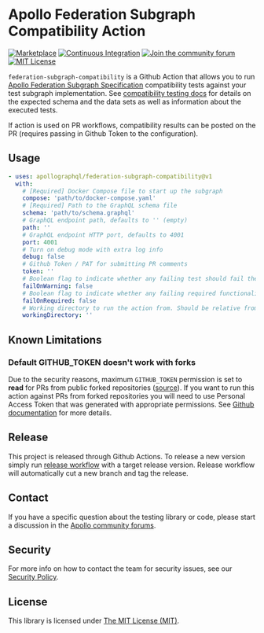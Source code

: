 # Apollo Federation Subgraph Compatibility Action

[![Marketplace](https://img.shields.io/badge/Github-Marketplace-orange)](https://github.com/marketplace/actions/apollo-federation-subgraph-compatibility)
[![Continuous Integration](https://github.com/apollographql/federation-subgraph-compatibility/workflows/Continuous%20Integration/badge.svg)](https://github.com/apollographql/federation-subgraph-compatibility/actions?query=workflow%3A"Continuous+Integration")
[![Join the community forum](https://img.shields.io/badge/Join%20The%20Community-Forum-blueviolet)](https://community.apollographql.com)
[![MIT License](https://img.shields.io/github/license/apollographql/federation-subgraph-compatibility)](https://github.com/apollographql/federation-subgraph-compatibility/blob/main/LICENSE)

`federation-subgraph-compatibility` is a Github Action that allows you to run [Apollo Federation Subgraph Specification](https://www.apollographql.com/docs/federation/subgraph-spec/) compatibility tests against your test subgraph implementation. See [compatibility testing docs](https://github.com/apollographql/apollo-federation-subgraph-compatibility/blob/main/COMPATIBILITY.md) for details on the expected schema and the data sets as well as information about the executed tests.

If action is used on PR workflows, compatibility results can be posted on the PR (requires passing in Github Token to the configuration).

## Usage

```yaml
- uses: apollographql/federation-subgraph-compatibility@v1
  with:
    # [Required] Docker Compose file to start up the subgraph
    compose: 'path/to/docker-compose.yaml'
    # [Required] Path to the GraphQL schema file
    schema: 'path/to/schema.graphql'
    # GraphQL endpoint path, defaults to '' (empty)
    path: ''
    # GraphQL endpoint HTTP port, defaults to 4001
    port: 4001
    # Turn on debug mode with extra log info
    debug: false
    # Github Token / PAT for submitting PR comments
    token: ''
    # Boolean flag to indicate whether any failing test should fail the script
    failOnWarning: false
    # Boolean flag to indicate whether any failing required functionality test should fail the script
    failOnRequired: false
    # Working directory to run the action from. Should be relative from the root of the project.
    workingDirectory: ''
```

## Known Limitations

### Default GITHUB_TOKEN doesn't work with forks

Due to the security reasons, maximum `GITHUB_TOKEN` permission is set to **read** for PRs from public forked repositories ([source](https://docs.github.com/en/actions/security-guides/automatic-token-authentication#permissions-for-the-github_token)). If you want to run this action against PRs from forked repositories you will need to use Personal Access Token that was generated with appropriate permissions. See [Github documentation](https://docs.github.com/en/authentication/keeping-your-account-and-data-secure/creating-a-personal-access-token) for more details.

## Release

This project is released through Github Actions. To release a new version simply run [release workflow](https://github.com/apollographql/federation-subgraph-compatibility/actions/workflows/release.yaml) with a target release version. Release workflow will automatically cut a new branch and tag the release.

## Contact

If you have a specific question about the testing library or code, please start a discussion in the [Apollo community forums](https://community.apollographql.com/).

## Security

For more info on how to contact the team for security issues, see our [Security Policy](https://github.com/apollographql/federation-subgraph-compatibility/security/policy).

## License

This library is licensed under [The MIT License (MIT)](./LICENSE).
